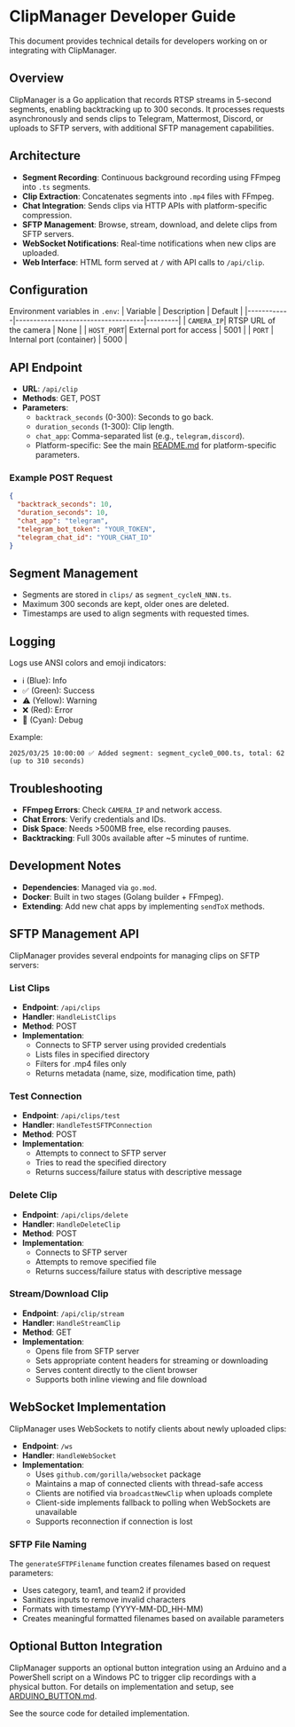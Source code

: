 # ClipManager Developer Guide

This document provides technical details for developers working on or integrating with ClipManager.

## Overview

ClipManager is a Go application that records RTSP streams in 5-second segments, enabling backtracking up to 300 seconds. It processes requests asynchronously and sends clips to Telegram, Mattermost, Discord, or uploads to SFTP servers, with additional SFTP management capabilities.

## Architecture

- **Segment Recording**: Continuous background recording using FFmpeg into `.ts` segments.
- **Clip Extraction**: Concatenates segments into `.mp4` files with FFmpeg.
- **Chat Integration**: Sends clips via HTTP APIs with platform-specific compression.
- **SFTP Management**: Browse, stream, download, and delete clips from SFTP servers.
- **WebSocket Notifications**: Real-time notifications when new clips are uploaded.
- **Web Interface**: HTML form served at `/` with API calls to `/api/clip`.

## Configuration

Environment variables in `.env`:
| Variable   | Description                        | Default |
|------------|------------------------------------|---------|
| `CAMERA_IP`| RTSP URL of the camera             | None    |
| `HOST_PORT`| External port for access           | 5001    |
| `PORT`     | Internal port (container)          | 5000    |

## API Endpoint

- **URL**: `/api/clip`
- **Methods**: GET, POST
- **Parameters**:
  - `backtrack_seconds` (0-300): Seconds to go back.
  - `duration_seconds` (1-300): Clip length.
  - `chat_app`: Comma-separated list (e.g., `telegram,discord`).
  - Platform-specific: See the main [README.md](README.md) for platform-specific parameters.

### Example POST Request
```json
{
  "backtrack_seconds": 10,
  "duration_seconds": 10,
  "chat_app": "telegram",
  "telegram_bot_token": "YOUR_TOKEN",
  "telegram_chat_id": "YOUR_CHAT_ID"
}
```

## Segment Management

- Segments are stored in `clips/` as `segment_cycleN_NNN.ts`.
- Maximum 300 seconds are kept, older ones are deleted.
- Timestamps are used to align segments with requested times.

## Logging

Logs use ANSI colors and emoji indicators:
- ℹ️ (Blue): Info
- ✅ (Green): Success
- ⚠️ (Yellow): Warning
- ❌ (Red): Error
- 🔧 (Cyan): Debug

Example:
```
2025/03/25 10:00:00 ✅ Added segment: segment_cycle0_000.ts, total: 62 (up to 310 seconds)
```

## Troubleshooting

- **FFmpeg Errors**: Check `CAMERA_IP` and network access.
- **Chat Errors**: Verify credentials and IDs.
- **Disk Space**: Needs >500MB free, else recording pauses.
- **Backtracking**: Full 300s available after ~5 minutes of runtime.

## Development Notes

- **Dependencies**: Managed via `go.mod`.
- **Docker**: Built in two stages (Golang builder + FFmpeg).
- **Extending**: Add new chat apps by implementing `sendToX` methods.

## SFTP Management API

ClipManager provides several endpoints for managing clips on SFTP servers:

### List Clips
- **Endpoint**: `/api/clips`
- **Handler**: `HandleListClips`
- **Method**: POST
- **Implementation**:
  - Connects to SFTP server using provided credentials
  - Lists files in specified directory
  - Filters for .mp4 files only
  - Returns metadata (name, size, modification time, path)

### Test Connection
- **Endpoint**: `/api/clips/test`
- **Handler**: `HandleTestSFTPConnection`
- **Method**: POST
- **Implementation**:
  - Attempts to connect to SFTP server
  - Tries to read the specified directory
  - Returns success/failure status with descriptive message

### Delete Clip
- **Endpoint**: `/api/clips/delete`
- **Handler**: `HandleDeleteClip`
- **Method**: POST
- **Implementation**:
  - Connects to SFTP server
  - Attempts to remove specified file
  - Returns success/failure status with descriptive message

### Stream/Download Clip
- **Endpoint**: `/api/clip/stream`
- **Handler**: `HandleStreamClip`
- **Method**: GET
- **Implementation**:
  - Opens file from SFTP server
  - Sets appropriate content headers for streaming or downloading
  - Serves content directly to the client browser
  - Supports both inline viewing and file download

## WebSocket Implementation

ClipManager uses WebSockets to notify clients about newly uploaded clips:

- **Endpoint**: `/ws`
- **Handler**: `HandleWebSocket`
- **Implementation**:
  - Uses `github.com/gorilla/websocket` package
  - Maintains a map of connected clients with thread-safe access
  - Clients are notified via `broadcastNewClip` when uploads complete
  - Client-side implements fallback to polling when WebSockets are unavailable
  - Supports reconnection if connection is lost

### SFTP File Naming

The `generateSFTPFilename` function creates filenames based on request parameters:
- Uses category, team1, and team2 if provided
- Sanitizes inputs to remove invalid characters
- Formats with timestamp (YYYY-MM-DD_HH-MM)
- Creates meaningful formatted filenames based on available parameters

## Optional Button Integration
ClipManager supports an optional button integration using an Arduino and a PowerShell script on a Windows PC to trigger clip recordings with a physical button. For details on implementation and setup, see [ARDUINO_BUTTON.md](ARDUINO_BUTTON.md).

See the source code for detailed implementation.